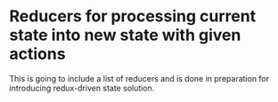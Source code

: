 # Reducers for processing current state into new state with given actions

This is going to include a list of reducers and is done in preparation for introducing redux-driven state solution.
